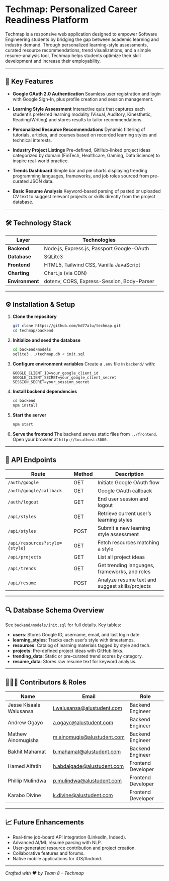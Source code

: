 # Techmap: Personalized Career Readiness Platform

Techmap is a responsive web application designed to empower Software Engineering students by bridging the gap between academic learning and industry demand. Through personalized learning-style assessments, curated resource recommendations, trend visualizations, and a simple resume-analysis tool, Techmap helps students optimize their skill development and increase their employability.

---

## 🚀 Key Features

* **Google OAuth 2.0 Authentication**
  Seamless user registration and login with Google Sign-In, plus profile creation and session management.

* **Learning Style Assessment**
  Interactive quiz that captures each student’s preferred learning modality (Visual, Auditory, Kinesthetic, Reading/Writing) and stores results to tailor recommendations.

* **Personalized Resource Recommendations**
  Dynamic filtering of tutorials, articles, and courses based on recorded learning styles and technical interests.

* **Industry Project Listings**
  Pre-defined, GitHub-linked project ideas categorized by domain (FinTech, Healthcare, Gaming, Data Science) to inspire real-world practice.

* **Trends Dashboard**
  Simple bar and pie charts displaying trending programming languages, frameworks, and job roles sourced from pre-curated JSON data.

* **Basic Resume Analysis**
  Keyword-based parsing of pasted or uploaded CV text to suggest relevant projects or skills directly from the project database.

---

## 🛠️ Technology Stack

| Layer           | Technologies                               |
| --------------- | ------------------------------------------ |
| **Backend**     | Node.js, Express.js, Passport Google-OAuth |
| **Database**    | SQLite3                                    |
| **Frontend**    | HTML5, Tailwind CSS, Vanilla JavaScript    |
| **Charting**    | Chart.js (via CDN)                         |
| **Environment** | dotenv, CORS, Express-Session, Body-Parser |

---

## ⚙️ Installation & Setup

1. **Clone the repository**

   ```bash
   git clone https://github.com/hd77alu/techmap.git
   cd techmap/backend
   ```

2. **Initialize and seed the database**

   ```bash
   cd backend/models
   sqlite3 ../techmap.db < init.sql
   ```

3. **Configure environment variables**
   Create a `.env` file in `backend/` with:

   ```env
   GOOGLE_CLIENT_ID=your_google_client_id
   GOOGLE_CLIENT_SECRET=your_google_client_secret
   SESSION_SECRET=your_session_secret
   ```

4. **Install backend dependencies**

   ```bash
   cd backend
   npm install
   ```

5. **Start the server**

   ```bash
   npm start
   ```

6. **Serve the frontend**
   The backend serves static files from `../frontend`. Open your browser at `http://localhost:3000`.

---

## 📡 API Endpoints

| Route                          | Method | Description                                     |
| ------------------------------ | ------ | ----------------------------------------------- |
| `/auth/google`                 | GET    | Initiate Google OAuth flow                      |
| `/auth/google/callback`        | GET    | Google OAuth callback                           |
| `/auth/logout`                 | GET    | End user session and logout                     |
| `/api/styles`                  | GET    | Retrieve current user’s learning styles         |
| `/api/styles`                  | POST   | Submit a new learning style assessment          |
| `/api/resources?style={style}` | GET    | Fetch resources matching a style                |
| `/api/projects`                | GET    | List all project ideas                          |
| `/api/trends`                  | GET    | Get trending languages, frameworks, and roles   |
| `/api/resume`                  | POST   | Analyze resume text and suggest skills/projects |

---

## 🔍 Database Schema Overview

See `backend/models/init.sql` for full details. Key tables:

* **users**: Stores Google ID, username, email, and last login date.
* **learning\_styles**: Tracks each user’s style with timestamps.
* **resources**: Catalog of learning materials tagged by style and tech.
* **projects**: Pre-defined project ideas with GitHub links.
* **trending\_data**: Static or pre-curated trend scores by category.
* **resume\_data**: Stores raw resume text for keyword analysis.

---

## 🧑‍🤝‍🧑 Contributors & Roles

| Name                    | Email                                                           | Role               |
| ----------------------- | --------------------------------------------------------------- | ------------------ |
| Jesse Kisaale Walusansa | [j.walusansa@alustudent.com](mailto:j.walusansa@alustudent.com) | Backend Engineer   |
| Andrew Ogayo            | [a.ogayo@alustudent.com](mailto:a.ogayo@alustudent.com)         | Backend Engineer   |
| Mathew Ainomugisha      | [m.ainomugis@alustudent.com](mailto:m.ainomugis@alustudent.com) | Backend Engineer   |
| Bakhit Mahamat          | [b.mahamat@alustudent.com](mailto:b.mahamat@alustudent.com)     | Backend Engineer   |
| Hamed Alfatih           | [h.abdalgade@alustudent.com](mailto:h.abdalgade@alustudent.com) | Frontend Developer |
| Phillip Mulindwa        | [p.mulindwa@alustudent.com](mailto:p.mulindwa@alustudent.com)   | Frontend Developer |
| Karabo Divine           | [k.divine@alustudent.com](mailto:k.divine@alustudent.com)       | Frontend Developer |

---

## 📈 Future Enhancements

* Real-time job-board API integration (LinkedIn, Indeed).
* Advanced AI/ML résumé parsing with NLP.
* User-generated resource contribution and project creation.
* Collaborative features and forums.
* Native mobile applications for iOS/Android.

---

*Crafted with ❤ by Team 8 – Techmap*
